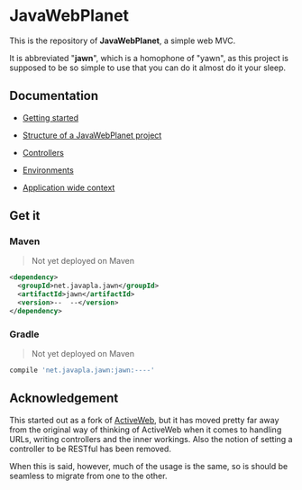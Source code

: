 # JavaWebPlanet

This is the repository of **JavaWebPlanet**, a simple web MVC.

It is abbreviated "**jawn**", which is a homophone of "yawn", as this project is supposed to be so simple to use
that you can do it almost do it your sleep.

## Documentation
* [Getting started](docs/getting_started.md)
* [Structure of a JavaWebPlanet project](docs/structure_of_jawn_project.md)
* [Controllers](docs/controllers.md)

* [Environments](docs/environments.md)
* [Application wide context](docs/appcontext.md)

## Get it

### Maven
> Not yet deployed on Maven
```xml
<dependency>
  <groupId>net.javapla.jawn</groupId>
  <artifactId>jawn</artifactId>
  <version>--  --</version>
</dependency>
```

### Gradle
> Not yet deployed on Maven
```groovy
compile 'net.javapla.jawn:jawn:----'
```



## Acknowledgement
This started out as a fork of [ActiveWeb](https://github.com/javalite/activeweb),
but it has moved pretty far away from the original way of thinking of ActiveWeb
when it comes to handling URLs, writing controllers and the inner workings.
Also the notion of setting a controller to be RESTful has been removed.

When this is said, however, much of the usage is the same, so is should be
seamless to migrate from one to the other.
